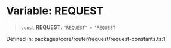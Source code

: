 # Variable: REQUEST

> `const` **REQUEST**: `"REQUEST"` = `'REQUEST'`

Defined in: packages/core/router/request/request-constants.ts:1
